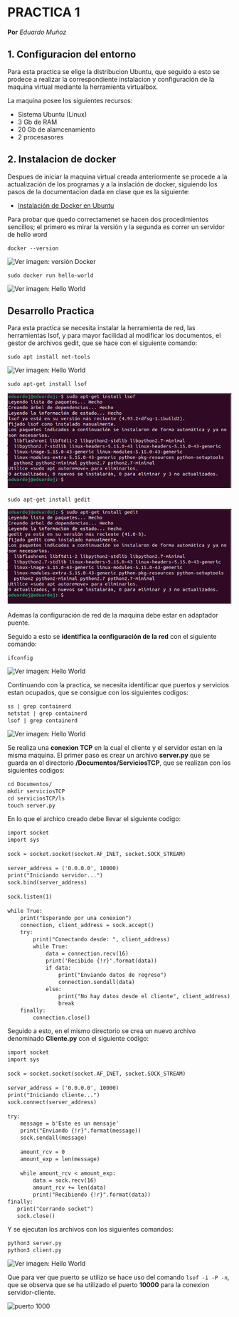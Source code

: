 # PRACTICA 1
**Por** *Eduardo Muñoz*

## 1. Configuracion del entorno
Para esta practica se elige la distribucion Ubuntu, que seguido a esto se prodece a realizar la correspondiente instalacion y configuración de la maquina virtual mediante la herramienta virtualbox.

La maquina posee los siguientes recursos:
- Sistema Ubuntu (Linux)
- 3 Gb de RAM
- 20 Gb de alamcenamiento
- 2 procesasores

## 2. Instalacion de docker

Despues de iniciar la maquina virtual creada anteriormente se procede a la actualización de los programas y a la inslación de docker, siguiendo los pasos de la documentacion dada en clase que es la siguiente:

- [Instalación de Docker en Ubuntu](https://docs.docker.com/engine/install/ubuntu/)

Para probar que quedo correctamenet se hacen dos procedimientos sencillos; el primero es mirar la versión y la segunda es correr un servidor de hello word
```
docker --version
```
![Ver imagen: versión Docker](https://github.com/eduardoj12/Practica-IoT/blob/main/Pr%C3%A1ctica%201/Imagenes/version%20docker.png?raw=true)
```
sudo docker run hello-world
```
![Ver imagen: Hello World](https://github.com/eduardoj12/Practica-IoT/blob/main/Pr%C3%A1ctica%201/Imagenes/docker%20hello-word.png?raw=true)


## Desarrollo Practica

Para esta practica se necesita instalar la herramienta de red, las herramientas Isof, y para mayor facilidad al modificar los documentos, el gestor de archivos gedit, que se hace con el siguiente comando:

```
sudo apt install net-tools
```
![Ver imagen: Hello World](https://github.com/eduardoj12/Practica-IoT/blob/main/Pr%C3%A1ctica%201/Imagenes/instalacion%20net-tools.png?raw=true)

```
sudo apt-get install lsof
```
![Ver imagen: Hello World](https://github.com/eduardoj12/Practica-IoT/blob/main/Pr%C3%A1ctica%201/Imagenes/instalaci%C3%B3n%20Isof.png?raw=true)

```
sudo apt-get install gedit
```
![Ver imagen: Hello World](https://github.com/eduardoj12/Practica-IoT/blob/main/Pr%C3%A1ctica%201/Imagenes/instalaci%C3%B3n%20gedit.png?raw=true)

Ademas la configuración de red de la maquina debe estar en adaptador puente.

Seguido a esto se **identifica la configuración de la red** con el siguiente comando:

```
ifconfig
```
![Ver imagen: Hello World](https://github.com/eduardoj12/Practica-IoT/blob/main/Pr%C3%A1ctica%201/Imagenes/ifconfig.png?raw=true)

Continuando con la practica, se necesita identificar que puertos y servicios estan ocupados, que se consigue con los siguientes codigos:

```
ss | grep containerd
netstat | grep containerd
lsof | grep containerd
```
![Ver imagen: Hello World](https://github.com/eduardoj12/Practica-IoT/blob/main/Pr%C3%A1ctica%201/Imagenes/Puertos%20y%20servicios%20ocupados.png?raw=true)

Se realiza una **conexion TCP** en la cual el cliente y el servidor estan en la misma maquina. 
El primer paso es crear un archivo **server.py** que se guarda en el directorio **/Documentos/ServiciosTCP**, que se realizan con los siguientes codigos:
```
cd Documentos/
mkdir serviciosTCP
cd serviciosTCP/ls
touch server.py
```
En lo que el archico creado debe llevar el siguiente codigo:
```
import socket
import sys

sock = socket.socket(socket.AF_INET, socket.SOCK_STREAM)

server_address = ('0.0.0.0', 10000)
print("Iniciando servidor...")
sock.bind(server_address)

sock.listen(1)

while True:
    print("Esperando por una conexion")
    connection, client_address = sock.accept()
    try:
        print("Conectando desde: ", client_address)
        while True:
            data = connection.recv(16)
            print('Recibido {!r}'.format(data))
            if data:
                print("Enviando datos de regreso")
                connection.sendall(data)
            else:
                print("No hay datos desde el cliente", client_address)
                break
    finally:
        connection.close()
```
Seguido a esto, en el mismo directorio se crea un nuevo archivo denominado **Cliente.py** con el siguiente codigo:
```
import socket
import sys

sock = socket.socket(socket.AF_INET, socket.SOCK_STREAM)

server_address = ('0.0.0.0', 10000)
print("Iniciando cliente...")
sock.connect(server_address)

try:
    message = b'Este es un mensaje'
    print("Enviando {!r}".format(message))
    sock.sendall(message)
    
    amount_rcv = 0
    amount_exp = len(message)
    
    while amount_rcv < amount_exp:
        data = sock.recv(16)
        amount_rcv += len(data)
        print("Recibiendo {!r}".format(data))
finally:
   print("Cerrando socket")
   sock.close()
```
Y se ejecutan los archivos con los siguientes comandos:
```
python3 server.py
python3 client.py
```
![Ver imagen: Hello World](https://github.com/eduardoj12/Practica-IoT/blob/main/Pr%C3%A1ctica%201/Imagenes/conexionTCP.png?raw=true)

Que para ver que puerto se utilizo se hace uso del comando ```lsof -i -P -n```, que se observa que se ha utilizado el puerto **10000** para la conexion servidor-cliente.

![puerto 1000](https://user-images.githubusercontent.com/118281449/203447510-aedfab3f-fe5d-4045-91c8-70ef6d39e273.png)
